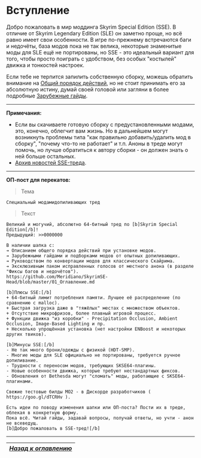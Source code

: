 # Вступление

Добро пожаловать в мир моддинга Skyrim Special Edition (SSE). В отличие от Skyrim Legendary Edition (SLE) он заметно проще, но всё равно имеет свои особенности. В игре по-прежнему встречаются баги и недочёты, база модов пока не так велика, некоторые знаменитые моды для SLE ещё не портированы, но SSE - это идеальный вариант для того, чтобы просто поиграть с удобством, без особых "костылей" движка и тонкостей настроек.

Если тебе не терпится запилить собственную сборку, можешь обратить внимание на [Общий порядок действий](01_Main_Info/03_Общий_порядок_действий.md), но не стоит принимать его за абсолютную истину, думай своей головой или загляни в более подробные [Зарубежные гайды](01_Main_Info/04_Зарубежные_гайды.md).

------

**Примечания:**

+ Если вы скачиваете готовую сборку с предустановленными модами, это, конечно, облегчит вам жизнь. Но в дальнейшем могут возникнуть проблемы типа "как правильно добавить/удалить мод в сборку", "почему что-то не работает" и т.п. Аноны в треде могут помочь, но лучше обратиться к автору сборки - он должен знать о ней больше остальных.
+ [Архив новостей SSE-треда](00_Resources/01_News_Archive.md).

------

**ОП-пост для перекатов:**

> Тема

```
Специальный модамидопиливающих тред
```

> Текст

```
Великий и могучий, абсолютно 64-битный тред по [b]Skyrim Special Edition[/b]!
Предыдущий: >>0000000

В наличии шапка с:
➔ Описанием общего порядка действий при установке модов.
➔ Зарубежными гайдами и подборками модов от опытных допиливающих.
➔ Руководством по конвертации модов для классического Скайрима.
➔ Эксклюзивным паком исправленных голосов от местного анона (в разделе "Фиксы багов и недочётов").
https://github.com/Meridiano/SkyrimSE-Head/blob/master/01_Оглавление.md

[b]Плюсы SSE:[/b]
+ 64-битный лимит потребления памяти. Лучшее её распределение (по сравнению с malloc).
+ Быстрая загрузка даже в "тяжёлых" местах с множеством объектов.
+ Отсутствие микрофризов, более плавный игровой процесс.
+ Функции движка "из коробки" - Precipitation Occlusion, Ambient Occlusion, Image-Based Lighting и пр.
+ Несколько упрощённая установка (нет настройки ENBoost и некоторых других твиков).

[b]Минусы SSE:[/b]
- Не так много брони/одежды с физикой (HDT-SMP).
- Многие моды для SLE официально не портированы, требуется ручное допиливание.
- Трудности с переносом модов, требующих SKSE64-плагины.
- Новые особенности движка, которые требуют нестандартных фиксов.
- Обновления от Bethesda могут "сломать" моды, работающие с SKSE64-плагинами.

Свежие тестовые билды МО2 - в Дискорде разработчиков ( https://goo.gl/dTCRHv ).

Есть идеи по поводу изменения шапки или ОП-поста? Пости их в треде, облекая в конкретную форму.
Пока всё. Читай гайды, задавай вопросы, получай ответы, но учти - анон не всеведущ.
[b]Добро пожаловать в SSE-тред![/b]
```

------

|[*Назад к оглавлению*](01_Оглавление.md)|
|:---:|
